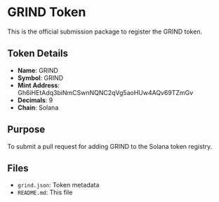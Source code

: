 # GRIND Token
This is the official submission package to register the GRIND token.

## Token Details
- **Name**: GRIND
- **Symbol**: GRIND
- **Mint Address**: Gh6iHEtAdq3biNmCSwnNQNC2qVg5aoHUw4AQv69TZmGv
- **Decimals**: 9
- **Chain**: Solana

## Purpose
To submit a pull request for adding GRIND to the Solana token registry.

## Files
- `grind.json`: Token metadata
- `README.md`: This file
